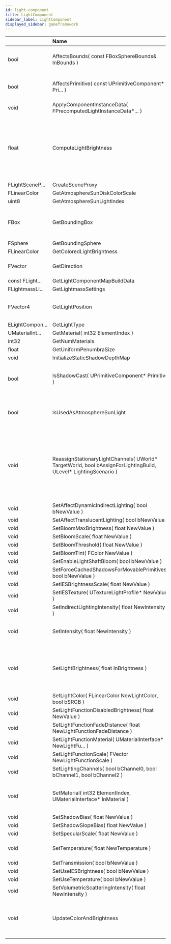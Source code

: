 ```yaml
---
id: light-component
title: LightComponent
sidebar_label: LightComponent
displayed_sidebar: gameframework
---
```


|                 | Name                                                                                                           | Description                                                                                                                                         |
| :-------------- | :------------------------------------------------------------------------------------------------------------- | :-------------------------------------------------------------------------------------------------------------------------------------------------- |
| bool            | AffectsBounds( const FBoxSphereBounds& InBounds )                                                              | Test whether the light affects the given bounding volume.                                                                                           |
| bool            | AffectsPrimitive( const UPrimitiveComponent\* Pri... )                                                         | Test whether this light affects the given primitive.                                                                                                |
| void            | ApplyComponentInstanceData( FPrecomputedLightInstanceData\*... )                                               |                                                                                                                                                     |
| float           | ComputeLightBrightness                                                                                         | Compute current light brightness based on whether there is a valid IES profile texture attached, and whether IES brightness is enabled              |
| FLightSceneP... | CreateSceneProxy                                                                                               |                                                                                                                                                     |
| FLinearColor    | GetAtmosphereSunDiskColorScale                                                                                 |                                                                                                                                                     |
| uint8           | GetAtmosphereSunLightIndex                                                                                     |                                                                                                                                                     |
| FBox            | GetBoundingBox                                                                                                 | Return the world-space bounding box of the light's influence.                                                                                       |
| FSphere         | GetBoundingSphere                                                                                              |                                                                                                                                                     |
| FLinearColor    | GetColoredLightBrightness                                                                                      |                                                                                                                                                     |
| FVector         | GetDirection                                                                                                   | Script interface to retrieve light direction.                                                                                                       |
| const FLight... | GetLightComponentMapBuildData                                                                                  |                                                                                                                                                     |
| FLightmassLi... | GetLightmassSettings                                                                                           |                                                                                                                                                     |
| FVector4        | GetLightPosition                                                                                               | Return the homogenous position of the light.                                                                                                        |
| ELightCompon... | GetLightType                                                                                                   |                                                                                                                                                     |
| UMaterialInt... | GetMaterial( int32 ElementIndex )                                                                              |                                                                                                                                                     |
| int32           | GetNumMaterials                                                                                                |                                                                                                                                                     |
| float           | GetUniformPenumbraSize                                                                                         |                                                                                                                                                     |
| void            | InitializeStaticShadowDepthMap                                                                                 |                                                                                                                                                     |
| bool            | IsShadowCast( UPrimitiveComponent\* Primitive )                                                                | Check whether a given primitive will cast shadows from this light.                                                                                  |
| bool            | IsUsedAsAtmosphereSunLight                                                                                     | Whether to consider light as a sunlight for atmospheric scattering.                                                                                 |
| void            | ReassignStationaryLightChannels( UWorld* TargetWorld, bool bAssignForLightingBuild, ULevel* LightingScenario ) | Iterates over ALL stationary light components in the target world and assigns their preview shadowmap channel, and updates light icons accordingly. |
| void            | SetAffectDynamicIndirectLighting( bool bNewValue )                                                             |                                                                                                                                                     |
| void            | SetAffectTranslucentLighting( bool bNewValue )                                                                 |                                                                                                                                                     |
| void            | SetBloomMaxBrightness( float NewValue )                                                                        |                                                                                                                                                     |
| void            | SetBloomScale( float NewValue )                                                                                |                                                                                                                                                     |
| void            | SetBloomThreshold( float NewValue )                                                                            |                                                                                                                                                     |
| void            | SetBloomTint( FColor NewValue )                                                                                |                                                                                                                                                     |
| void            | SetEnableLightShaftBloom( bool bNewValue )                                                                     |                                                                                                                                                     |
| void            | SetForceCachedShadowsForMovablePrimitives( bool bNewValue )                                                    |                                                                                                                                                     |
| void            | SetIESBrightnessScale( float NewValue )                                                                        |                                                                                                                                                     |
| void            | SetIESTexture( UTextureLightProfile\* NewValue )                                                               |                                                                                                                                                     |
| void            | SetIndirectLightingIntensity( float NewIntensity )                                                             |                                                                                                                                                     |
| void            | SetIntensity( float NewIntensity )                                                                             | Set intensity of the light Set brightness of the light                                                                                              |
| void            | SetLightBrightness( float InBrightness )                                                                       | Set the Intensity using the brightness. The unit of brightness depends on the light type.                                                           |
| void            | SetLightColor( FLinearColor NewLightColor, bool bSRGB )                                                        | Set color of the light                                                                                                                              |
| void            | SetLightFunctionDisabledBrightness( float NewValue )                                                           |                                                                                                                                                     |
| void            | SetLightFunctionFadeDistance( float NewLightFunctionFadeDistance )                                             |                                                                                                                                                     |
| void            | SetLightFunctionMaterial( UMaterialInterface\* NewLightFu... )                                                 |                                                                                                                                                     |
| void            | SetLightFunctionScale( FVector NewLightFunctionScale )                                                         |                                                                                                                                                     |
| void            | SetLightingChannels( bool bChannel0, bool bChannel1, bool bChannel2 )                                          |                                                                                                                                                     |
| void            | SetMaterial( int32 ElementIndex, UMaterialInterface\* InMaterial )                                             | Set the MaterialInterface to use for the given element index (if valid)                                                                             |
| void            | SetShadowBias( float NewValue )                                                                                |                                                                                                                                                     |
| void            | SetShadowSlopeBias( float NewValue )                                                                           |                                                                                                                                                     |
| void            | SetSpecularScale( float NewValue )                                                                             |                                                                                                                                                     |
| void            | SetTemperature( float NewTemperature )                                                                         | Set color temperature of the light                                                                                                                  |
| void            | SetTransmission( bool bNewValue )                                                                              |                                                                                                                                                     |
| void            | SetUseIESBrightness( bool bNewValue )                                                                          |                                                                                                                                                     |
| void            | SetUseTemperature( bool bNewValue )                                                                            |                                                                                                                                                     |
| void            | SetVolumetricScatteringIntensity( float NewIntensity )                                                         |                                                                                                                                                     |
| void            | UpdateColorAndBrightness                                                                                       | Script interface to update the color and brightness on the render thread.                                                                           |
